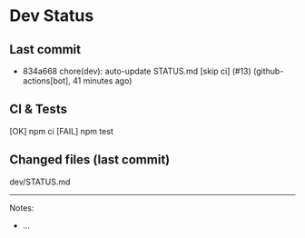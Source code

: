 # Dev Status

## Last commit
- 834a668 chore(dev): auto-update STATUS.md [skip ci] (#13) (github-actions[bot], 41 minutes ago)
## CI & Tests
[OK] npm ci
[FAIL] npm test

## Changed files (last commit)
dev/STATUS.md

---
Notes:
- ...
